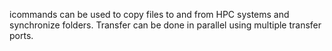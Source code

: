icommands can be used to copy files to and from HPC systems and synchronize folders. Transfer can be done in parallel using multiple transfer ports.
